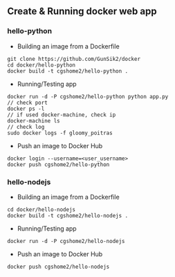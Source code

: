
## Create & Running docker web app

### hello-python 
- Building an image from a Dockerfile
```
git clone https://github.com/GunSik2/docker
cd docker/hello-python
docker build -t cgshome2/hello-python .
```

- Running/Testing app
```
docker run -d -P cgshome2/hello-python python app.py
// check port
docker ps -l
// if used docker-machine, check ip 
docker-machine ls 
// check log
sudo docker logs -f gloomy_poitras 
```

- Push an image to Docker Hub
```
docker login --username=<user_username>
docker push cgshome2/hello-python
```

### hello-nodejs 
- Building an image from a Dockerfile
```
cd docker/hello-nodejs
docker build -t cgshome2/hello-nodejs .
```

- Running/Testing app
```
docker run -d -P cgshome2/hello-nodejs 
```

- Push an image to Docker Hub
```
docker push cgshome2/hello-nodejs
```
